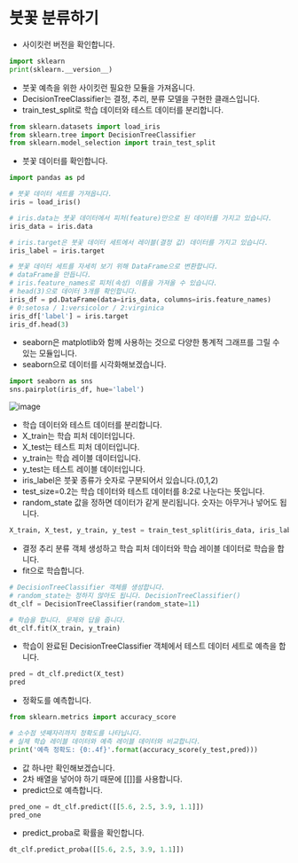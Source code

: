 # 붓꽃 분류하기
* 사이킷런 버전을 확인합니다.
```python
import sklearn
print(sklearn.__version__)
```
* 붓꽃 예측을 위한 사이킷런 필요한 모듈을 가져옵니다.
* DecisionTreeClassifier는 결정, 추리, 분류 모델을 구현한 클래스입니다.
* train_test_split로 학습 데이터와 테스트 데이터를 분리합니다.
```python
from sklearn.datasets import load_iris
from sklearn.tree import DecisionTreeClassifier
from sklearn.model_selection import train_test_split
```

* 붓꽃 데이터를 확인합니다.
```python
import pandas as pd

# 붓꽃 데이터 세트를 가져옵니다.
iris = load_iris()

# iris.data는 붓꽃 데이터에서 피처(feature)만으로 된 데이터를 가지고 있습니다. 
iris_data = iris.data

# iris.target은 붓꽃 데이터 세트에서 레이블(결정 값) 데이터를 가지고 있습니다. 
iris_label = iris.target

# 붓꽃 데이터 세트를 자세히 보기 위해 DataFrame으로 변환합니다.
# dataFrame을 만듭니다.
# iris.feature_names로 피처(속성) 이름을 가져올 수 있습니다.
# head(3)으로 데이터 3개를 확인합니다. 
iris_df = pd.DataFrame(data=iris_data, columns=iris.feature_names)
# 0:setosa / 1:versicolor / 2:virginica 
iris_df['label'] = iris.target
iris_df.head(3)
```

* seaborn은 matplotlib와 함께 사용하는 것으로 다양한 통계적 그래프를 그릴 수 있는 모듈입니다.
* seaborn으로 데이터를 시각화해보겠습니다.
```python
import seaborn as sns
sns.pairplot(iris_df, hue='label')
```
![image](https://github.com/itple-sw/anyone-data/assets/76088532/2c051f8e-0f7f-4c3a-8865-2809c3d00465)   

* 학습 데이터와 테스트 데이터를 분리합니다.
* X_train는 학습 피처 데이터입니다.
* X_test는 테스트 피처 데이터입니다.
* y_train는 학습 레이블 데이터입니다.
* y_test는 테스트 레이블 데이터입니다. 
* iris_label은 붓꽃 종류가 숫자로 구분되어서 있습니다.(0,1,2)
* test_size=0.2는 학습 데이터와 테스트 데이터를 8:2로 나눈다는 뜻입니다.
* random_state 값을 정하면 데이터가 같게 분리됩니다. 숫자는 아무거나 넣어도 됩니다.
```python
X_train, X_test, y_train, y_test = train_test_split(iris_data, iris_label, test_size=0.2, random_state=11)
```

* 결정 추리 분류 객체 생성하고 학습 피처 데이터와 학습 레이블 데이터로 학습을 합니다.
* fit으로 학습합니다.
```python
# DecisionTreeClassifier 객체를 생성합니다.
# random_state는 정하지 않아도 됩니다. DecisionTreeClassifier()
dt_clf = DecisionTreeClassifier(random_state=11)

# 학습을 합니다. 문제와 답을 줍니다.
dt_clf.fit(X_train, y_train)
```

* 학습이 완료된 DecisionTreeClassifier 객체에서 테스트 데이터 세트로 예측을 합니다.
```python
pred = dt_clf.predict(X_test)
pred
```

* 정확도를 예측합니다.
```python
from sklearn.metrics import accuracy_score

# 소수점 넷째자리까지 정확도를 나타닙니다.
# 실제 학습 레이블 데이터와 예측 레이블 데이터와 비교합니다.  
print('예측 정확도: {0:.4f}'.format(accuracy_score(y_test,pred)))
````

* 값 하나만 확인해보겠습니다.
* 2차 배열을 넣어야 하기 때문에 [[]]를 사용합니다.
* predict으로 예측합니다.
```python
pred_one = dt_clf.predict([[5.6, 2.5, 3.9, 1.1]])
pred_one
```

* predict_proba로 확률을 확인합니다.
```python
dt_clf.predict_proba([[5.6, 2.5, 3.9, 1.1]])
```

